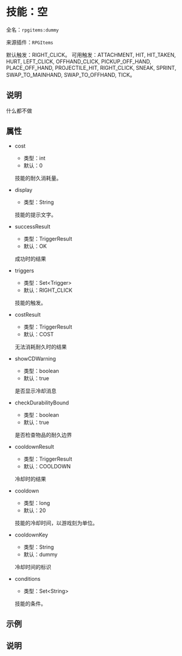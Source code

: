 # 技能：空

<!-- 本文件是通过游戏内 `/rpgitem gen-wiki` 命令生成的。 -->
<!-- 请只在对应的 "beginCustomXXXX" 与 "endCustomXXXX" 间编辑。  -->
<!-- 如果您想修改技能或其属性的描述， -->
<!-- 请修改 "resources/lang/zh_CN.yml" 中对应的项。 -->

全名：`rpgitems:dummy`

来源插件：`RPGItems`

默认触发：RIGHT_CLICK。
可用触发：ATTACHMENT, HIT, HIT_TAKEN, HURT, LEFT_CLICK, OFFHAND_CLICK, PICKUP_OFF_HAND, PLACE_OFF_HAND, PROJECTILE_HIT, RIGHT_CLICK, SNEAK, SPRINT, SWAP_TO_MAINHAND, SWAP_TO_OFFHAND, TICK。

<!-- beginCustomHeader -->
<!-- endCustomHeader -->

## 说明

什么都不做
<!-- beginCustomDescription -->
<!-- endCustomDescription -->

## 属性

* cost

  * 类型：int
  * 默认：0

  技能的耐久消耗量。

* display

  * 类型：String

  技能的提示文字。

* successResult

  * 类型：TriggerResult
  * 默认：OK

  成功时的结果

* triggers

  * 类型：Set&lt;Trigger&gt;
  * 默认：RIGHT_CLICK

  技能的触发。

* costResult

  * 类型：TriggerResult
  * 默认：COST

  无法消耗耐久时的结果

* showCDWarning

  * 类型：boolean
  * 默认：true

  是否显示冷却消息

* checkDurabilityBound

  * 类型：boolean
  * 默认：true

  是否检查物品的耐久边界

* cooldownResult

  * 类型：TriggerResult
  * 默认：COOLDOWN

  冷却时的结果

* cooldown

  * 类型：long
  * 默认：20

  技能的冷却时间，以游戏刻为单位。

* cooldownKey

  * 类型：String
  * 默认：dummy

  冷却时间的标识

* conditions

  * 类型：Set&lt;String&gt;

  技能的条件。

<!-- beginCustomProperties -->
<!-- endCustomProperties -->

## 示例

<!-- beginCustomExample -->
<!-- endCustomExample -->

## 说明

<!-- beginCustomNote -->
<!-- endCustomNote -->